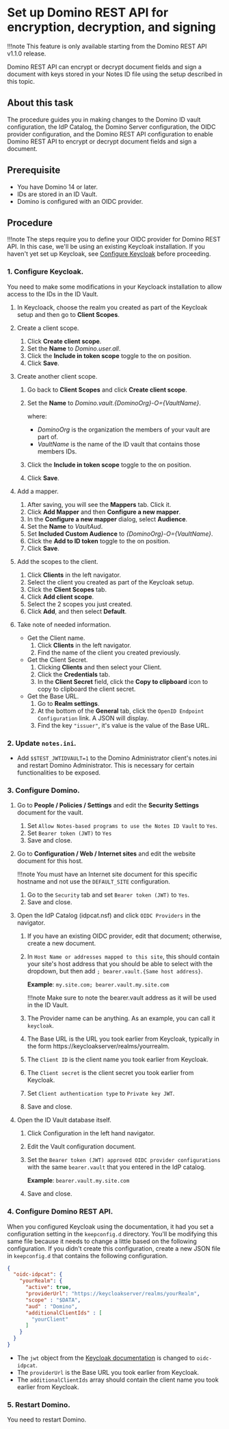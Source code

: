 # Set up Domino REST API for encryption, decryption, and signing

!!!note
    This feature is only available starting from the Domino REST API v1.1.0 release. 

Domino REST API can encrypt or decrypt document fields and sign a document with keys stored in your Notes ID file using the setup described in this topic.

## About this task

The procedure guides you in making changes to the Domino ID vault configuration, the IdP Catalog, the Domino Server configuration, the OIDC provider configuration, and the Domino REST API configuration to enable Domino REST API to encrypt or decrypt document fields and sign a document.

## Prerequisite

- You have Domino 14 or later.
- IDs are stored in an ID Vault.
- Domino is configured with an OIDC provider.

## Procedure
  
!!!note
    The steps require you to define your OIDC provider for Domino REST API. In this case, we'll be using an existing Keycloak installation. If you haven't yet set up Keycloak, see [Configure Keycloak](../IdP/configuringKeycloak.md) before proceeding.

### 1. Configure Keycloak.

You need to make some modifications in your Keycloack installation to allow access to the IDs in the ID Vault.

1. In Keycloack, choose the realm you created as part of the Keycloak setup and then go to **Client Scopes**.
1. Create a client scope.
    1. Click **Create client scope**.
    1. Set the **Name** to *Domino.user.all*.
    1. Click the **Include in token scope** toggle to the on position.
    1. Click **Save**.
1. Create another client scope.
    1. Go back to **Client Scopes** and click **Create client scope**.
    1. Set the **Name** to *Domino.vault.{DominoOrg}-O={VaultName}*.
    
        where: 
        - *DominoOrg* is the organization the members of your vault are part of.
        - *VaultName* is the name of the ID vault that contains those members IDs.  
    
    1. Click the **Include in token scope** toggle to the on position.
    1. Click **Save**.

1. Add a mapper.
    1. After saving, you will see the **Mappers** tab. Click it.
    1. Click **Add Mapper** and then **Configure a new mapper**.
    1. In the **Configure a new mapper** dialog, select **Audience**.
    1. Set the **Name** to *VaultAud*.
    1. Set **Included Custom Audience** to *{DominoOrg}-O={VaultName}*.
    1. Click the **Add to ID token** toggle to the on position.
    1. Click **Save**.

1. Add the scopes to the client.
    1. Click **Clients** in the left navigator.
	1. Select the client you created as part of the Keycloak setup.
	1. Click the **Client Scopes** tab.
	1. Click **Add client scope**.
	1. Select the 2 scopes you just created.
	1. Click **Add**, and then select **Default**.

1. Take note of needed information.
    - Get the Client name.
        1. Click **Clients** in the left navigator.
        1. Find the name of the client you created previously.
    - Get the Client Secret.
        1. Clicking **Clients** and then select your Client.
        1. Click the **Credentials** tab. 
        1. In the **Client Secret** field, click the **Copy to clipboard** icon to copy to clipboard the client secret.
    - Get the Base URL.
        1. Go to **Realm settings**.
        1. At the bottom of the **General** tab, click the `OpenID Endpoint Configuration` link. A JSON will display. 
        1. Find the key `"issuer"`, it's value is the value of the Base URL.  


### 2. Update `notes.ini`. 

- Add `$$TEST_JWTIDVAULT=1` to the Domino Administrator client's notes.ini and restart Domino Administrator. This is necessary for certain functionalities to be exposed.

### 3. Configure Domino.

1. Go to **People / Policies / Settings** and edit the **Security Settings** document for the vault.  
  
    1. Set `Allow Notes-based programs to use the Notes ID Vault` to `Yes`.
    2. Set `Bearer token (JWT)` to `Yes`
    3. Save and close.

2. Go to **Configuration / Web / Internet sites** and edit the website document for this host.
  
    !!!note
        You must have an Internet site document for this specific hostname and not use the `DEFAULT_SITE` configuration.
  
    1. Go to the `Security` tab and set `Bearer token (JWT)` to `Yes`.
    2. Save and close.

3. Open the IdP Catalog (idpcat.nsf) and click `OIDC Providers` in the navigator. 
    
    1. If you have an existing OIDC provider, edit that document; otherwise, create a new document.
    2. In `Host Name or addresses mapped to this site`, this should contain your site's host address that you should be able to select with the dropdown, but then add `; bearer.vault.{Same host address}`.
    
        **Example**: `my.site.com; bearer.vault.my.site.com`  
        
        !!!note
            Make sure to note the bearer.vault address as it will be used in the ID Vault.
  
    1. The Provider name can be anything. As an example, you can call it `keycloak`.
    1. The Base URL is the URL you took earlier from Keycloak, typically in the form https://keycloakserver/realms/yourrealm.
    1. The `Client ID` is the client name you took earlier from Keycloak.
    1. The `Client secret` is the client secret you took earlier from Keycloak.
    1. Set `Client authentication type` to `Private key JWT`.
    1. Save and close.

4. Open the ID Vault database itself.
    
    1. Click Configuration in the left hand navigator.
    2. Edit the Vault configuration document.
    3. Set the `Bearer token (JWT) approved OIDC provider configurations` with the same `bearer.vault` that you entered in the IdP catalog.
    
        **Example**: `bearer.vault.my.site.com`
    
    4. Save and close.
  
### 4. Configure Domino REST API.

When you configured Keycloak using the documentation, it had you set a configuration setting in the `keepconfig.d` directory. You'll be modifying this same file because it needs to change a little based on the following configuration. If you didn't create this configuration, create a new JSON file in `keepconfig.d` that contains the following configuration.

```json
{
  "oidc-idpcat": {
    "yourRealm": {
	  "active": true,
      "providerUrl": "https://keycloakserver/realms/yourRealm",
	  "scope" : "$DATA",
	  "aud" : "Domino",
	  "additionalClientIds" : [
		"yourClient"
	  ]
    }
  }
}
```

- The `jwt` object from the [Keycloak documentation](../IdP/configuringKeycloak.md) is changed to `oidc-idpcat`.
- The `providerUrl` is the Base URL you took earlier from Keycloak.
- The `additionalClientIds` array should contain the client name you took earlier from Keycloak.

### 5. Restart Domino. 

You need to restart Domino. 